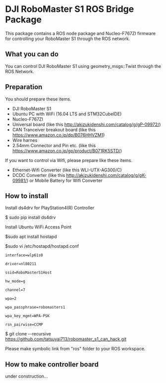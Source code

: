 # DJI RoboMaster S1 ROS Bridge Package

This package contains a ROS node package and Nucleo-F767ZI firmware for controlling your RoboMaster S1 through the ROS network.

## What you can do
You can control DJI RoboMaster S1 using geometry_msgs::Twist through the ROS Network.

## Preparation
You should prepare these items.
- DJI RoboMaster S1
- Ubuntu PC with WiFi (16.04 LTS and STM32CubeIDE)
- Nucleo-F767ZI
- Universal board (like this http://akizukidenshi.com/catalog/g/gP-09972/)
- CAN Tranceiver breakout board (like this https://www.amazon.co.jp/dp/B076HHVZM1) 
- Wire harnes
- 2.54mm Connector and Pin etc. (like this https://www.amazon.co.jp/gp/product/B071RK5STD/)

If you want to control via Wifi, please prepare like these items.
- Ethernet-Wifi Converter (like this WLI-UTX-AG300/C)
- DCDC Converter (like this http://akizukidenshi.com/catalog/g/gK-09981/) or Mobile Battery for Wifi Converter

## How to install

Install ds4drv for PlayStation4(R) Controller

$ sudo pip install ds4drv

Install Ubuntu WiFi Access Point

$sudo apt install hostapd

$sudo vi /etc/hostapd/hostapd.conf

`interface=wlp61s0`

`driver=nl80211`

`ssid=RoboMasterS1Host`

`hw_mode=g`

`channel=7`

`wpa=2`

`wpa_passphrase=robomasters1`

`wpa_key_mgmt=WPA-PSK`

`rsn_pairwise=CCMP`

$ git clone --recursive https://github.com/tatsuyai713/robomaster_s1_can_hack.git

Please make symbolic link from "ros" folder to your ROS workspace.

## How to make controller board
under construction...
